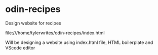 # odin-recipes

Design website for recipes

file:///home/tylerwrites/odin-recipes/index.html

Will be designing a website using index.html file, HTML boilerplate and VScode editor

